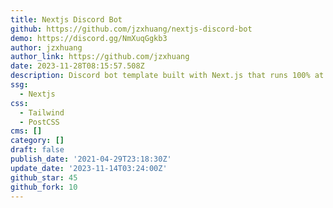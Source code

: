 ```yaml
---
title: Nextjs Discord Bot
github: https://github.com/jzxhuang/nextjs-discord-bot
demo: https://discord.gg/NmXuqGgkb3
author: jzxhuang
author_link: https://github.com/jzxhuang
date: 2023-11-28T08:15:57.508Z
description: Discord bot template built with Next.js that runs 100% at the edge
ssg:
  - Nextjs
css:
  - Tailwind
  - PostCSS
cms: []
category: []
draft: false
publish_date: '2021-04-29T23:18:30Z'
update_date: '2023-11-14T03:24:00Z'
github_star: 45
github_fork: 10
---
```

